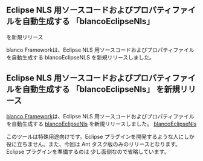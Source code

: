 ## Eclipse NLS 用ソースコードおよびプロパティファイルを自動生成する 「blancoEclipseNls」
を新規リリース

blanco Frameworkは、Eclipse NLS 用ソースコードおよびプロパティファイルを自動生成する blancoEclipseNLS を新規リリースしました。






## Eclipse NLS 用ソースコードおよびプロパティファイルを自動生成する 「blancoEclipseNls」 を新規リリース


[blanco Framework](http://www.igapyon.jp/blanco/blanco.ja.html)は、Eclipse NLS 用ソースコードおよびプロパティファイルを自動生成する
[blancoEclipseNls](http://www.igapyon.jp/blanco/blancodownload.html#blancoEclipseNls) を新規リリースしました。
[blancoEclipseNls](http://www.igapyon.jp/blanco/blancodownload.html#blancoEclipseNls)


このツールは特殊用途向けです。Eclipse プラグインを開発するような人にしか役に立ちません。また、今回は Ant タスク版のみのリリースとなります。Eclipse
プラグインを準備するのは 少し面倒なので省略しています。
